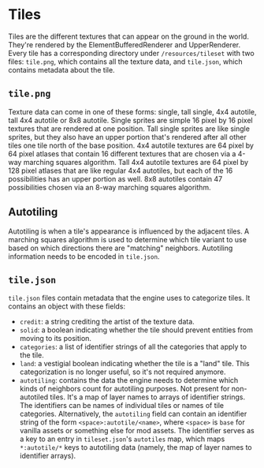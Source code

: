 # Tiles

Tiles are the different textures that can appear on the ground in the world.
They're rendered by the ElementBufferedRenderer and UpperRenderer.
Every tile has a corresponding directory under `/resources/tileset` with two
files: `tile.png`, which contains all the texture data, and `tile.json`, which
contains metadata about the tile.

## `tile.png`

Texture data can come in one of these forms: single, tall single, 4x4 autotile, tall 4x4 autotile or 8x8 autotile.
Single sprites are simple 16 pixel by 16 pixel textures that are rendered at one position.
Tall single sprites are like single sprites, but they also have an upper portion that's rendered after all other tiles
one tile north of the base position. 4x4 autotile textures are 64 pixel by 64 pixel atlases that contain 16 different
textures that are chosen via a 4-way marching squares algorithm. Tall 4x4 autotile textures are 64 pixel by 128 pixel
atlases that are like regular 4x4 autotiles, but each of the 16 possibilities has an upper portion as well.
8x8 autotiles contain 47 possibilities chosen via an 8-way marching squares algorithm.

## Autotiling

Autotiling is when a tile's appearance is influenced by the adjacent tiles.
A marching squares algorithm is used to determine which tile variant to use
based on which directions there are "matching" neighbors. Autotiling information
needs to be encoded in `tile.json`.

## `tile.json`

`tile.json` files contain metadata that the engine uses to categorize tiles.
It contains an object with these fields:

- `credit`: a string crediting the artist of the texture data.
- `solid`: a boolean indicating whether the tile should prevent entities from moving to its position.
- `categories`: a list of identifier strings of all the categories that apply to the tile.
- `land`: a vestigial boolean indicating whether the tile is a "land" tile.
  This categorization is no longer useful, so it's not required anymore.
- `autotiling`: contains the data the engine needs to determine which kinds of neighbors count for autotiling purposes.
  Not present for non-autotiled tiles. It's a map of layer names to arrays of identifier strings. The identifiers can be
  names of individual tiles or names of tile categories. Alternatively, the `autotiling` field can contain an identifier
  string of the form `<space>:autotile/<name>`, where `<space>` is `base` for vanilla assets or something else for mod assets.
  The identifier serves as a key to an entry in `tileset.json`'s `autotiles` map, which maps `*:autotile/*` keys to
  autotiling data (namely, the map of layer names to identifier arrays).
